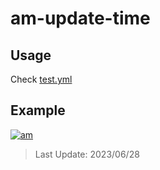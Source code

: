 # am-update-time

## Usage

Check [test.yml](.github/workflows/test.yml)

## Example

[![am][am-logo]][am-url]
> Last Update: 2023/06/28

[am-logo]:https://img.shields.io/badge/Apple%20Music-歌单-FA243C?logo=applemusic&logoColor=white&style=flat-square
[am-url]:https://music.apple.com/cn/playlist/just-my-favorite/pl.u-8aAVZglHWya2xM